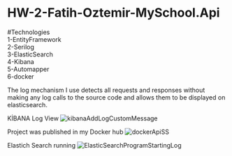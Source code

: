 # HW-2-Fatih-Oztemir-MySchool.Api
#Technologies </br>
1-EntityFramework </br>
2-Serilog </br>
3-ElasticSearch </br>
4-Kibana </br>
5-Automapper </br>
6-docker

The log mechanism I use detects all requests and responses without making any log calls to the source code and allows them to be displayed on elasticsearch.

KİBANA Log View
![kibanaAddLogCustomMessage](https://user-images.githubusercontent.com/33036636/135994412-5d1443de-7a5e-4706-af12-bcfef40e424d.PNG)

Project was published in my Docker hub
![dockerApiSS](https://user-images.githubusercontent.com/33036636/135994462-bafaa61d-1f81-4751-bbd3-61e56ca64c07.PNG)

Elastich Search running
![ElasticSearchProgramStartingLog](https://user-images.githubusercontent.com/33036636/135994485-6fad4564-c395-4125-a73f-19e5667e1ed1.PNG)
